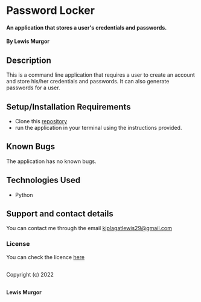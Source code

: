 # Password Locker

#### An application that stores a user's credentials and passwords.

#### By **Lewis Murgor**

## Description
This is a command line application that requires a user to create an account and store his/her credentials and passwords. It can also generate passwords for a user.

## Setup/Installation Requirements
* Clone this [repository](https://github.com/lewis-murgor/password-locker)
* run the application in your terminal using the instructions provided.

## Known Bugs
The application has no known bugs.

## Technologies Used
* Python

## Support and contact details
You can contact me through the email kiplagatlewis29@gmail.com
### License
You can check the licence [here](https://github.com/lewis-murgor/password-locker/blob/master/Licence)
##
Copyright (c) 2022 
##
**Lewis Murgor**